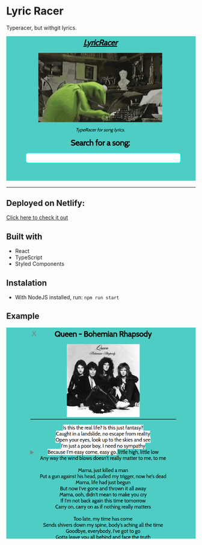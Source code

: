 # Lyric Racer
Typeracer, but withgit  lyrics.

![Homepage](./screenshots/homepage.png)

----

## Deployed on Netlify:
[Click here to check it out](https://kind-blackwell-6683ac.netlify.app/)


## Built with
* React
* TypeScript
* Styled Components

## Instalation
* With NodeJS installed, run:
`npm run start`

## Example
![Song view](./screenshots/song_view.png)
